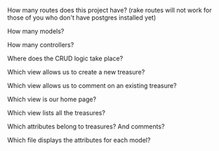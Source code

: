 How many routes does this project have? (rake routes will not work for those of you who don't have postgres installed yet)

How many models?

How many controllers?

Where does the CRUD logic take place?

Which view allows us to create a new treasure?

Which view allows us to comment on an existing treasure?

Which view is our home page?

Which view lists all the treasures?

Which attributes belong to treasures? And comments?

Which file displays the attributes for each model?